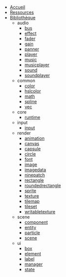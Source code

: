 * [Accueil](/)
* [Ressources](/resources)
* [Bibliothèque](/lib/)
	* audio
		- [bus](lib/audio.bus)
		- [effect](lib/audio.effect)
		- [fader](lib/audio.fader)
		- [gain](lib/audio.gain)
		- [panner](lib/audio.panner)
		- [player](lib/audio.player)
		- [music](lib/audio.music)
		- [musicplayer](lib/audio.musicplayer)
		- [sound](lib/audio.sound)
		- [soundplayer](lib/audio.soundplayer)
	* common
		- [color](lib/common.color)
		- [hslcolor](lib/common.hslcolor)
		- [math](lib/common.math)
		- [spline](lib/common.spline)
		- [vec](lib/common.vec)
	* core
		- [runtime](lib/core.runtime)
	* input
		- [input](lib/input.input)
	* render
		- [animation](lib/render.animation)
		- [canvas](lib/render.canvas)
		- [capsule](lib/render.capsule)
		- [circle](lib/render.circle)
		- [font](lib/render.font)
		- [image](lib/render.image)
		- [imagedata](lib/render.imagedata)
		- [ninepatch](lib/render.ninepatch)
		- [rectangle](lib/render.rectangle)
		- [roundedrectangle](lib/render.roundedrectangle)
		- [sprite](lib/render.sprite)
		- [texture](lib/render.texture)
		- [tilemap](lib/render.tilemap)
		- [tileset](lib/render.tileset)
		- [writabletexture](lib/render.writabletexture)
	* scene
		- [component](lib/scene.component)
		- [entity](lib/scene.entity)
		- [particle](lib/scene.particle)
		- [scene](lib/scene.scene)
	* ui
		- [box](lib/ui.box)
		- [element](lib/ui.element)
		- [label](lib/ui.label)
		- [manager](lib/ui.manager)
		- [state](lib/ui.state)
